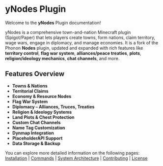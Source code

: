 
# yNodes Plugin

Welcome to the **yNodes** Plugin documentation!

yNodes is a comprehensive town-and-nation Minecraft plugin (Spigot/Paper) that lets players create towns, form nations, claim territory, wage wars, engage in diplomacy, and manage economies. It is a fork of the Phonon **Nodes** plugin, updated and expanded with rich features like **territory control**, **flag war system**, **alliances/peace treaties**, **plots**, **religion/ideology mechanics**, **chat channels**, and more.

## Features Overview

- **Towns & Nations**
- **Territorial Claims**
- **Economy & Resource Nodes**
- **Flag War System**
- **Diplomacy – Alliances, Truces, Treaties**
- **Religion & Ideology Systems**
- **Land Plots & Chest Protection**
- **Custom Chat Channels**
- **Name Tag Customization**
- **Dynmap Integration**
- **PlaceholderAPI Support**
- **Data Storage & Backup**

You can explore more detailed information on the following pages: 
[Installation](installation.md) | [Commands](commands.md) | [System Architecture](architecture.md) | [Contributing](contributing.md) | [License](license.md)

